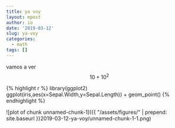 ```yaml
---
title: ya voy
layout: mpost
author: io
date: '2019-03-12'
slug: ya-voy
categories:
  - math
tags: []
---
```



vamos a ver
$$ 10 + 10^2$$


{% highlight r %}
library(ggplot2)
ggplot(iris,aes(x=Sepal.Width,y=Sepal.Length)) + geom_point()
{% endhighlight %}

![plot of chunk unnamed-chunk-1]({{ "/assets/figures/" | prepend: site.baseurl }}2019-03-12-ya-voy/unnamed-chunk-1-1.png)
